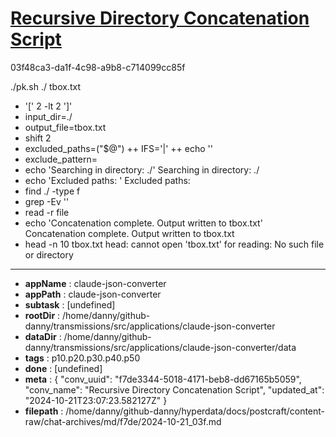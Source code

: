 # [Recursive Directory Concatenation Script](https://claude.ai/chat/f7de3344-5018-4171-beb8-dd67165b5059)

03f48ca3-da1f-4c98-a9b8-c714099cc85f

./pk.sh ./ tbox.txt
+ '[' 2 -lt 2 ']'
+ input_dir=./
+ output_file=tbox.txt
+ shift 2
+ excluded_paths=("$@")
++ IFS='|'
++ echo ''
+ exclude_pattern=
+ echo 'Searching in directory: ./'
Searching in directory: ./
+ echo 'Excluded paths: '
Excluded paths: 
+ find ./ -type f
+ grep -Ev ''
+ read -r file
+ echo 'Concatenation complete. Output written to tbox.txt'
Concatenation complete. Output written to tbox.txt
+ head -n 10 tbox.txt
head: cannot open 'tbox.txt' for reading: No such file or directory

---

* **appName** : claude-json-converter
* **appPath** : claude-json-converter
* **subtask** : [undefined]
* **rootDir** : /home/danny/github-danny/transmissions/src/applications/claude-json-converter
* **dataDir** : /home/danny/github-danny/transmissions/src/applications/claude-json-converter/data
* **tags** : p10.p20.p30.p40.p50
* **done** : [undefined]
* **meta** : {
  "conv_uuid": "f7de3344-5018-4171-beb8-dd67165b5059",
  "conv_name": "Recursive Directory Concatenation Script",
  "updated_at": "2024-10-21T23:07:23.582127Z"
}
* **filepath** : /home/danny/github-danny/hyperdata/docs/postcraft/content-raw/chat-archives/md/f7de/2024-10-21_03f.md